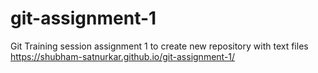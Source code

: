 # git-assignment-1
Git Training session assignment 1 to create new repository with text files
 https://shubham-satnurkar.github.io/git-assignment-1/
